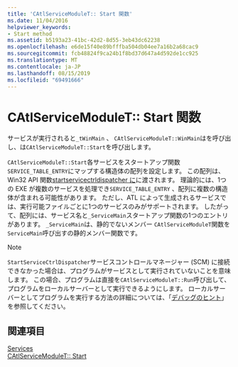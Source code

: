 ```yaml
---
title: 'CAtlServiceModuleT:: Start 関数'
ms.date: 11/04/2016
helpviewer_keywords:
- Start method
ms.assetid: b5193a23-41bc-42d2-8d55-3eb43dc62238
ms.openlocfilehash: e6de15f40e89bfffba504db04ee7a16b2a68cac9
ms.sourcegitcommit: fcb48824f9ca24b1f8bd37d647a4d592de1cc925
ms.translationtype: MT
ms.contentlocale: ja-JP
ms.lasthandoff: 08/15/2019
ms.locfileid: "69491666"
---
```

# <a name="catlservicemoduletstart-function"></a>CAtlServiceModuleT:: Start 関数

サービスが実行されると`_tWinMain` 、 `CAtlServiceModuleT::WinMain`はを呼び出し、は`CAtlServiceModuleT::Start`を呼び出します。

`CAtlServiceModuleT::Start`各サービスをスタートアップ関数`SERVICE_TABLE_ENTRY`にマップする構造体の配列を設定します。 この配列は、Win32 API 関数[startservicectrldispatcher に](/windows/win32/api/winsvc/nf-winsvc-startservicectrldispatcherw)に渡されます。 理論的には、1つの EXE が複数のサービスを処理でき`SERVICE_TABLE_ENTRY` 、配列に複数の構造体が含まれる可能性があります。 ただし、ATL によって生成されるサービスでは、実行可能ファイルごとに1つのサービスのみがサポートされます。 したがって、配列には、サービス名と`_ServiceMain`スタートアップ関数の1つのエントリがあります。 `_ServiceMain`は、静的でないメンバー `CAtlServiceModuleT`関数を`ServiceMain`呼び出すの静的メンバー関数です。

> [!NOTE]
>  `StartServiceCtrlDispatcher`サービスコントロールマネージャー (SCM) に接続できなかった場合は、プログラムがサービスとして実行されていないことを意味します。 この場合、プログラムは直接を`CAtlServiceModuleT::Run`呼び出して、プログラムをローカルサーバーとして実行できるようにします。 ローカルサーバーとしてプログラムを実行する方法の詳細については、「[デバッグのヒント](../atl/debugging-tips.md)」を参照してください。

## <a name="see-also"></a>関連項目

[Services](../atl/atl-services.md)<br/>
[CAtlServiceModuleT:: Start](../atl/reference/catlservicemodulet-class.md#start)
